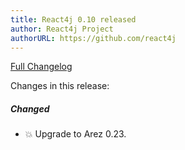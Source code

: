 ```yaml
---
title: React4j 0.10 released
author: React4j Project
authorURL: https://github.com/react4j
---
```


[Full Changelog](https://github.com/react4j/react4j/compare/v0.09...v0.10)

Changes in this release:

##### Changed
* 💥 Upgrade to Arez 0.23.
